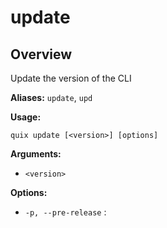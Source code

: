 # update

## Overview

Update the version of the CLI

**Aliases:** `update`, `upd`

**Usage:**

```
quix update [<version>] [options]
```

**Arguments:**

- `<version>`

**Options:**

- `-p, --pre-release` : 


